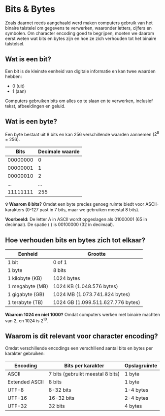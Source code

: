 # Bits & Bytes
Zoals daarnet reeds aangehaald werd maken computers gebruik van het binaire talstelel om gegevens te verwerken, waaronder letters, cijfers en symbolen. Om character encoding goed te begrijpen, moeten we daarom eerst weten wat bits en bytes zijn en hoe ze zich verhouden tot het binaire talstelsel.

## Wat is een bit?
Een bit is de kleinste eenheid van digitale informatie en kan twee waarden hebben:

* 0 (uit)
* 1 (aan)

Computers gebruiken bits om alles op te slaan en te verwerken, inclusief tekst, afbeeldingen en geluid.

## Wat is een byte?
Een byte bestaat uit 8 bits en kan 256 verschillende waarden aannemen ($2^8$ = 256).

| Bits     | Decimale waarde |
|----------|-----------------|
| 00000000 | 0               |
| 00000001 | 1               |
| 00000010 | 2               |
| ...      | ...             |
| 11111111 | 255             |

**💡 Waarom 8 bits?**
Omdat een byte precies genoeg ruimte biedt voor ASCII-karakters (0-127 past in 7 bits, maar we gebruiken meestal 8 bits).

**Voorbeeld:**
De letter A in ASCII wordt opgeslagen als 01000001 (65 in decimaal). De spatie ( ) is 00100000 (32 in decimaal).


## Hoe verhouden bits en bytes zich tot elkaar?
| Eenheid         | Grootte                           |
|-----------------|-----------------------------------|
| 1 bit           | 0 of 1                            |
| 1 byte          | 8 bits                            |
| 1 kilobyte (KB) | 1024 bytes                        |
| 1 megabyte (MB) | 1024 KB (1.048.576 bytes)         |
| 1 gigabyte (GB) | 1024 MB (1.073.741.824 bytes)     |
| 1 terabyte (TB) | 1024 GB (1.099.511.627.776 bytes) |

**Waarom 1024 en niet 1000?**
Omdat computers werken met binaire machten van 2, en 1024 is $2^{10}$.

## Waarom is dit relevant voor character encoding?
Omdat verschillende encodings een verschillend aantal bits en bytes per karakter gebruiken:

| Encoding       | Bits per karakter                | Opslagruimte |
|----------------|----------------------------------|--------------|
| ASCII          | 7 bits (gebruikt meestal 8 bits) | 1 byte       |
| Extended ASCII | 8 bits                           | 1 byte       |
| UTF-8          | 8-32 bits                        | 1-4 bytes    |
| UTF-16         | 16-32 bits                       | 2-4 bytes    |
| UTF-32         | 32 bits                          | 4 bytes      |

